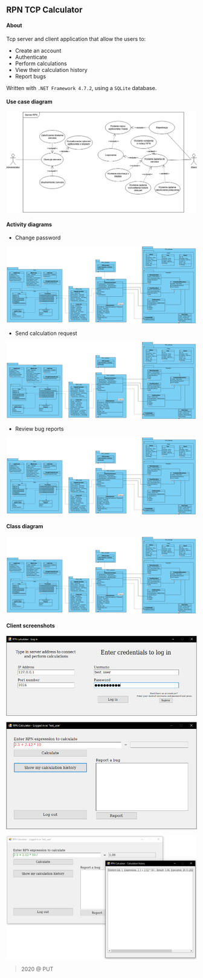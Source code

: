 ## RPN TCP Calculator

#### About

Tcp server and client application that allow the users to:

* Create an account
* Authenticate
* Perform calculations
* View their calculation history
* Report bugs

Written with `.NET Framework 4.7.2`, using a `SQLite` database.

#### Use case diagram

<p align="center">
  <img src="/media/DiagramPrzypadkow.jpg">
</p>

#### Activity diagrams

* Change password

<p align="center">
  <img src="/media/ActivityChpwd.png">
</p>

* Send calculation request

<p align="center">
  <img src="/media/ActivityCalculate.png">
</p>

* Review bug reports

<p align="center">
  <img src="/media/ActivityReviewReports.png">
</p>

#### Class diagram

<p align="center">
  <img src="/media/DiagramKlas.png">
</p>

#### Client screenshots

<p align="center">
  <img src="/media/screen1.PNG">
</p>

<p align="center">
  <img src="/media/screen2.PNG">
</p>

<p align="center">
  <img src="/media/screen3.PNG">
</p>

> 2020 @ PUT
